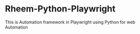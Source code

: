 # Rheem-Python-Playwright
This is Automation framework in Playwright using Python for web Automation
